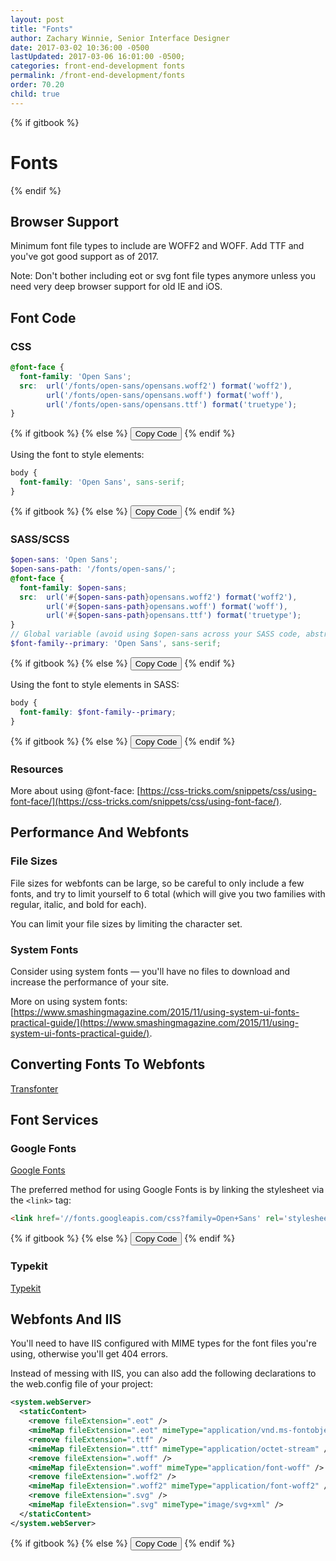 ```yaml
---
layout: post
title: "Fonts"
author: Zachary Winnie, Senior Interface Designer
date: 2017-03-02 10:36:00 -0500
lastUpdated: 2017-03-06 16:01:00 -0500;
categories: front-end-development fonts
permalink: /front-end-development/fonts
order: 70.20
child: true
---
```

{% if gitbook %}
# Fonts
{% endif %}

## Browser Support

Minimum font file types to include are WOFF2 and WOFF. Add TTF and you've got good support as of 2017.

Note: Don't bother including eot or svg font file types anymore unless you need very deep browser support for old IE and iOS.

## Font Code

### CSS

``` css
@font-face {
  font-family: 'Open Sans';
  src:  url('/fonts/open-sans/opensans.woff2') format('woff2'),
        url('/fonts/open-sans/opensans.woff') format('woff'),
        url('/fonts/open-sans/opensans.ttf') format('truetype');
}
```
{% if gitbook %}
{% else %}
  <button type="button" class="button button--white button--smallest button--copy">Copy Code</button>
{% endif %}

Using the font to style elements:

``` css
body {
  font-family: 'Open Sans', sans-serif;
}
```
{% if gitbook %}
{% else %}
  <button type="button" class="button button--white button--smallest button--copy">Copy Code</button>
{% endif %}


### SASS/SCSS

``` scss
$open-sans: 'Open Sans';
$open-sans-path: '/fonts/open-sans/';
@font-face {
  font-family: $open-sans;
  src:  url('#{$open-sans-path}opensans.woff2') format('woff2'),
        url('#{$open-sans-path}opensans.woff') format('woff'),
        url('#{$open-sans-path}opensans.ttf') format('truetype');
}
// Global variable (avoid using $open-sans across your SASS code, abstract it out so it is easy to change)
$font-family--primary: 'Open Sans', sans-serif;
```
{% if gitbook %}
{% else %}
  <button type="button" class="button button--white button--smallest button--copy">Copy Code</button>
{% endif %}

Using the font to style elements in SASS:

``` scss
body {
  font-family: $font-family--primary;
}
```
{% if gitbook %}
{% else %}
  <button type="button" class="button button--white button--smallest button--copy">Copy Code</button>
{% endif %}

### Resources

More about using @font-face: [https://css-tricks.com/snippets/css/using-font-face/](https://css-tricks.com/snippets/css/using-font-face/).

## Performance And Webfonts

### File Sizes

File sizes for webfonts can be large, so be careful to only include a few fonts, and try to limit yourself to 6 total (which will give you two families with regular, italic, and bold for each).

You can limit your file sizes by limiting the character set.

### System Fonts

Consider using system fonts &mdash; you'll have no files to download and increase the performance of your site.

More on using system fonts: [https://www.smashingmagazine.com/2015/11/using-system-ui-fonts-practical-guide/](https://www.smashingmagazine.com/2015/11/using-system-ui-fonts-practical-guide/).

## Converting Fonts To Webfonts

[Transfonter](https://transfonter.org/)

## Font Services

### Google Fonts

[Google Fonts](https://fonts.google.com/)

The preferred method for using Google Fonts is by linking the stylesheet via the `<link>` tag:

``` html
<link href='//fonts.googleapis.com/css?family=Open+Sans' rel='stylesheet' type='text/css'>
```
{% if gitbook %}
{% else %}
  <button type="button" class="button button--white button--smallest button--copy">Copy Code</button>
{% endif %}

### Typekit

[Typekit](https://typekit.com/fonts)

## Webfonts And IIS

You'll need to have IIS configured with MIME types for the font files you're using, otherwise you'll get 404 errors.

Instead of messing with IIS, you can also add the following declarations to the web.config file of your project:

``` xml
<system.webServer> 
  <staticContent> 
    <remove fileExtension=".eot" /> 
    <mimeMap fileExtension=".eot" mimeType="application/vnd.ms-fontobject" /> 
    <remove fileExtension=".ttf" /> 
    <mimeMap fileExtension=".ttf" mimeType="application/octet-stream" /> 
    <remove fileExtension=".woff" /> 
    <mimeMap fileExtension=".woff" mimeType="application/font-woff" /> 
    <remove fileExtension=".woff2" /> 
    <mimeMap fileExtension=".woff2" mimeType="application/font-woff2" /> 
    <remove fileExtension=".svg" /> 
    <mimeMap fileExtension=".svg" mimeType="image/svg+xml" /> 
  </staticContent> 
</system.webServer>
```
{% if gitbook %}
{% else %}
  <button type="button" class="button button--white button--smallest button--copy">Copy Code</button>
{% endif %}